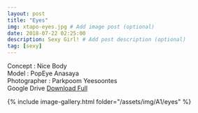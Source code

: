 ```yaml
---
layout: post
title: "Eyes"
img: xtapo-eyes.jpg # Add image post (optional)
date: 2018-07-22 02:25:00
description: Sexy Girl! # Add post description (optional)
tag: [sexy]
---
```

Concept : Nice Body  
Model : PopEye Anasaya  
Photographer : Parkpoom Yeesoontes   
Google Drive [Download Full](http://gestyy.com/e0Ge2C)               

{% include image-gallery.html folder="/assets/img/A1/eyes" %}
